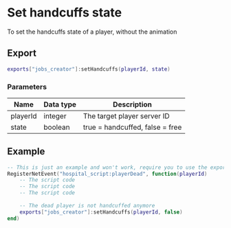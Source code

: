 # Set handcuffs state

To set the handcuffs state of a player, without the animation

## Export

```lua
exports["jobs_creator"]:setHandcuffs(playerId, state)
```

### Parameters

| Name     | Data type | Description                     |
| -------- | --------- | ------------------------------- |
| playerId | integer   | The target player server ID     |
| state    | boolean   | true = handcuffed, false = free |

## Example

```lua
-- This is just an example and won't work, require you to use the export properly
RegisterNetEvent("hospital_script:playerDead", function(playerId)
    -- The script code
    -- The script code
    -- The script code
    
    -- The dead player is not handcuffed anymore
    exports["jobs_creator"]:setHandcuffs(playerId, false)
end)
```
